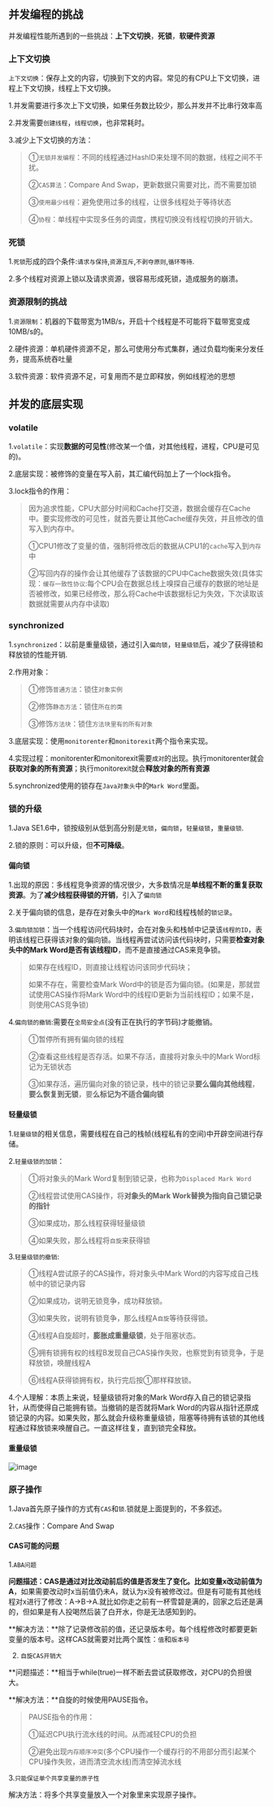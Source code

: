 

## 并发编程的挑战

并发编程性能所遇到的一些挑战：**上下文切换**，**死锁**，**软硬件资源**

### 上下文切换

`上下文切换`：保存上文的内容，切换到下文的内容。常见的有CPU上下文切换，进程上下文切换，线程上下文切换。

1.并发需要进行多次上下文切换，如果任务数比较少，那么并发并不比串行效率高

2.并发需要`创建线程`，`线程切换`，也非常耗时。

3.减少上下文切换的方法：

>①`无锁并发编程`：不同的线程通过HashID来处理不同的数据，线程之间不干扰。
>
>②`CAS算法`：Compare And Swap，更新数据只需要对比，而不需要加锁
>
>③`使用最少线程`：避免使用过多的线程，让很多线程处于等待状态
>
>④`协程`：单线程中实现多任务的调度，携程切换没有线程切换的开销大。

### 死锁

1.`死锁`形成的四个条件:`请求与保持`,`资源互斥`,`不剥夺原则`,`循环等待`.

2.多个线程对资源上锁以及请求资源，很容易形成死锁，造成服务的崩溃。

### 资源限制的挑战

1.`资源限制`：机器的下载带宽为1MB/s，开启十个线程是不可能将下载带宽变成10MB/s的。

2.硬件资源：单机硬件资源不足，那么可使用分布式集群，通过负载均衡来分发任务，提高系统吞吐量

3.软件资源：软件资源不足，可复用而不是立即释放，例如线程池的思想

## 并发的底层实现

### volatile

1.`volatile`：实现**数据的可见性**(修改某一个值，对其他线程，进程，CPU是可见的)。

2.底层实现：被修饰的变量在写入前，其汇编代码加上了一个lock指令。

3.lock指令的作用：

>因为追求性能，CPU大部分时间和Cache打交道，数据会缓存在Cache中。要实现修改的可见性，就首先要让其他Cache缓存失效，并且修改的值写入到内存中。
>
>①CPU1修改了变量的值，强制将修改后的数据从CPU1的`cache`写入到`内存`中
>
>②写回内存的操作会让其他缓存了该数据的CPU中Cache数据失效(具体实现：`缓存一致性协议`:每个CPU会在数据总线上嗅探自己缓存的数据的地址是否被修改，如果已经修改，那么将Cache中该数据标记为失效，下次读取该数据就需要从内存中读取)

### synchronized

1.`synchronized`：以前是重量级锁，通过引入`偏向锁`，`轻量级锁`后，减少了获得锁和释放锁的性能开销.

2.作用对象：

>①修饰`普通方法`：锁住`对象实例`
>
>②修饰`静态方法`：锁住`所在的类`
>
>③修饰`方法块`：锁住`方法块里有的所有对象`

3.底层实现：使用`monitorenter`和`monitorexit`两个指令来实现。

4.实现过程：monitorenter和monitorexit需要`成对`的出现。执行monitorenter就会**获取对象的所有资源**；执行monitorexit就会**释放对象的所有资源**

5.synchronized使用的锁存在`Java对象头`中的`Mark Word`里面。

### 锁的升级

1.Java SE1.6中，锁按级别从低到高分别是`无锁`，`偏向锁`，`轻量级锁`，`重量级锁`.

2.锁的原则：可以升级，但**不可降级**。

#### 偏向锁

1.出现的原因：多线程竞争资源的情况很少，大多数情况是**单线程不断的重复获取资源**。为了**减少线程获得锁的开销**，引入了`偏向锁`

2.关于偏向锁的信息，是存在对象头中的`Mark Word`和线程栈帧的`锁记录`。

3.`偏向锁加锁`：当一个线程访问代码块时，会在对象头和栈帧中记录该`线程的ID`，表明该线程已获得该对象的偏向锁。当线程再尝试访问该代码块时，只需要**检查对象头中的Mark Word是否有该线程ID**，而不是直接通过CAS来竞争锁。

>如果存在线程ID，则直接让线程访问该同步代码块；
>
>如果不存在，需要检查Mark Word中的锁是否为偏向锁。(如果是，那就尝试使用CAS操作将Mark Word中的线程ID更新为当前线程ID；如果不是，则使用CAS竞争锁)

4.`偏向锁的撤销`:需要在`全局安全点`(没有正在执行的字节码)才能撤销。

>①暂停所有拥有偏向锁的线程
>
>②查看这些线程是否存活。如果不存活，直接将对象头中的Mark Word标记为无锁状态
>
>③如果存活，遍历偏向对象的锁记录，栈中的锁记录**要么偏向其他线程**，**要么恢复到无锁**，要**么标记为不适合偏向锁**

#### 轻量级锁

1.`轻量级锁`的相关信息，需要线程在自己的栈帧(线程私有的空间)中开辟空间进行存储。

2.`轻量级锁的加锁`：

>①将对象头的Mark Word复制到锁记录，也称为`Displaced Mark Word`
>
>②线程尝试使用CAS操作，将**对象头的Mark Work替换为指向自己锁记录的指针**
>
>③如果成功，那么线程获得轻量级锁
>
>④如果失败，那么线程将`自旋`来获得锁

3.`轻量级锁的撤销`:

>①线程A尝试原子的CAS操作，将对象头中Mark Word的内容写成自己栈帧中的锁记录内容
>
>②如果成功，说明无锁竞争，成功释放锁。
>
>③如果失败，说明有锁竞争，那么线程A`自旋`等待获得锁。
>
>④线程A自旋超时，**膨胀成重量级锁**，处于阻塞状态。
>
>⑤拥有锁拥有权的线程B发现自己CAS操作失败，也察觉到有锁竞争，于是释放锁，唤醒线程A
>
>⑥线程A获得锁拥有权，执行完后按①那样释放锁。

4.个人理解：本质上来说，轻量级锁将对象的Mark Word存入自己的锁记录指针，从而使得自己能拥有锁。当撤销的是否就将Mark Word的内容从指针还原成锁记录的内容。如果失败，那么就会升级称重量级锁，阻塞等待拥有该锁的其他线程通过释放锁来唤醒自己。一直这样往复，直到锁完全释放。

#### 重量级锁

![image](https://tva2.sinaimg.cn/large/0085EwgIgy1goqbrnm411j30oh06ujub.jpg)

 ### 原子操作

1.Java首先原子操作的方式有`CAS`和`锁`.锁就是上面提到的，不多叙述。

2.`CAS`操作：Compare And Swap

#### CAS可能的问题

1.`ABA问题`

**问题描述：**CAS是通过对比改动前后的值是否发生了变化。比如变量x**改动前值为A**，如果需要改动时x当前值仍未A，就认为x没有被修改过。但是有可能有其他线程对x进行了修改：A->B->A.就比如你走之前有一杯雪碧是满的，回家之后还是满的，但如果是有人投喝然后装了白开水，你是无法感知到的。

**解决方法：**除了记录修改前的值，还记录版本号。每个线程修改时都要更新变量的版本号。这样CAS就需要对比两个属性：`值`和`版本号`

2. `自旋CAS开销大`

**问题描述：**相当于while(true)一样不断去尝试获取修改，对CPU的负担很大。

**解决方法：**自旋的时候使用PAUSE指令。

> PAUSE指令的作用：
>
> ①延迟CPU执行流水线的时间。从而减轻CPU的负担
>
> ②避免出现`内存顺序冲突`(多个CPU操作一个缓存行的不用部分而引起某个CPU操作失败，进而清空流水线)而清空掉流水线

3.`只能保证单个共享变量的原子性`

解决方法：将多个共享变量放入一个对象里来实现原子操作。

